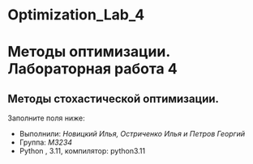 # Optimization_Lab_4
# Методы оптимизации. Лабораторная работа 4
## Методы стохастической оптимизации.

Заполните поля ниже:

- Выполнили: *Новицкий Илья, Остриченко Илья и Петров Георгий*  
- Группа: *M3234*   
- Python , 3.11, компилятор: python3.11  
